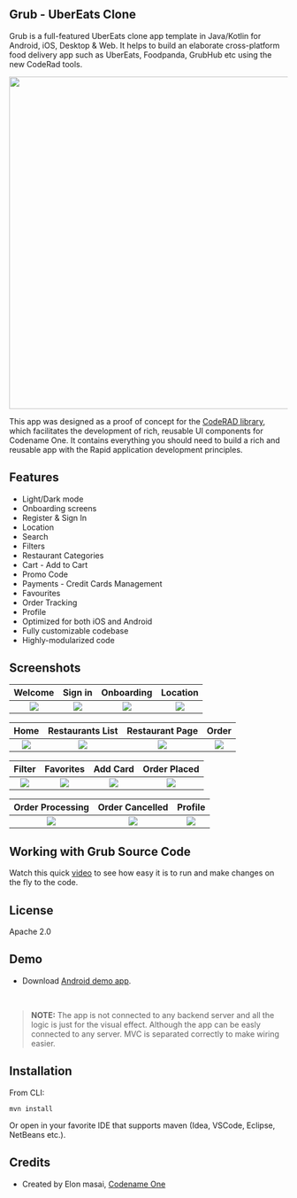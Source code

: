 ## Grub - UberEats Clone

Grub is a full-featured UberEats clone app template in Java/Kotlin for Android, iOS, Desktop & Web. It helps to build an elaborate cross-platform food delivery app such as UberEats, Foodpanda, GrubHub etc using the new CodeRad tools.

<img src="https://sergeycodenameone.github.io/uber-eats-clone-banner.jpg" width="600"></img>

This app was designed as a proof of concept for the [CodeRAD library](https://github.com/shannah/CodeRAD), which facilitates the development of rich, reusable UI components for Codename One.  It contains everything you should need to build a rich and reusable app with the Rapid application development principles.

## Features

- Light/Dark mode
- Onboarding screens
- Register & Sign In
- Location
- Search
- Filters
- Restaurant Categories
- Cart - Add to Cart
- Promo Code
- Payments - Credit Cards Management
- Favourites
- Order Tracking
- Profile
- Optimized for both iOS and Android
- Fully customizable codebase
- Highly-modularized code

## Screenshots

Welcome               |  Sign in               | Onboarding               |  Location
:-------------------------:|:-------------------------:|:-------------------------:|:-------------------------:
![](https://www.codenameone.com/wp-content/uploads/2021/08/GrubHub-1-Welcome.png?raw=true)|![](https://www.codenameone.com/wp-content/uploads/2021/08/GrubHub-2-Sign-In.png?raw=true)|![](https://www.codenameone.com/wp-content/uploads/2021/08/GrubHub-3-Onboarding.png?raw=true)|![](https://www.codenameone.com/wp-content/uploads/2021/08/GrubHub-4-Location.png?raw=true)|

Home               |  Restaurants List               | Restaurant Page             |  Order
:-------------------------:|:-------------------------:|:-------------------------:|:-------------------------:
![](https://www.codenameone.com/wp-content/uploads/2021/08/GrubHub-8-Home.png?raw=true)|![](https://www.codenameone.com/wp-content/uploads/2021/08/GrubHub-9-Restaurants.png?raw=true)|![](https://www.codenameone.com/wp-content/uploads/2021/08/GrubHub-10-Restaurant.png?raw=true)|![](https://www.codenameone.com/wp-content/uploads/2021/08/GrubHub-11-Product.png?raw=true)|


Filter              |   Favorites               |  Add Card               | Order Placed      
:-------------------------:|:-------------------------:|:-------------------------:|:-------------------------:
![](https://www.codenameone.com/wp-content/uploads/2021/08/GrubHub-12-Filter.png?raw=true)|![](https://www.codenameone.com/wp-content/uploads/2021/08/GrubHub-7-Favorite.png?raw=true)|![](https://www.codenameone.com/wp-content/uploads/2021/08/GrubHub-5-Add-Card.png?raw=true)|![](https://www.codenameone.com/wp-content/uploads/2021/08/GrubHub-15-Order-Success.png?raw=true)|


|  Order Processing       |   Order Cancelled          |  Profile           
:-------------------------:|:-------------------------:|:-------------------------:
![](https://www.codenameone.com/wp-content/uploads/2021/08/GrubHub-13-Order-Progress.png?raw=true)|![](https://www.codenameone.com/wp-content/uploads/2021/08/GrubHub-14-Order-Cancel.png?raw=true)|![](https://www.codenameone.com/wp-content/uploads/2021/08/GrubHub-6-Profile.png?raw=true)|


## Working with Grub Source Code

Watch this quick [video](https://youtu.be/BzySM_NpcEI) to see how easy it is to run and make changes on the fly to the code.

## License

Apache 2.0

## Demo

* Download [Android demo app](https://github.com/sergeyCodenameOne/UberEatsClone/releases/download/v1.0/Grub.apk).

<br>

> **NOTE:**  The app is not connected to any backend server and all the logic is just for the visual effect. Although the app can be easly connected to any server. MVC is separated correctly to make wiring easier.


## Installation

From CLI:

```
mvn install
```

Or open in your favorite IDE that supports maven (Idea, VSCode, Eclipse, NetBeans etc.).



## Credits

- Created by Elon masai, [Codename One](https://www.codenameone.com)
